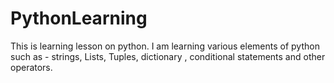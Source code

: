 # PythonLearning
This is learning lesson on python. I am learning various elements of python such as - strings, Lists, Tuples, dictionary , conditional statements and other operators.
